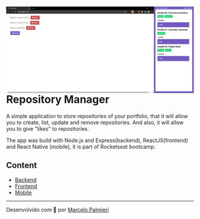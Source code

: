 <p align="center">
   <img style="float: left;" src=".github/screen.png"/>
</p>


# Repository Manager
A simple application to store repositories of your portfolio, that it will allow you to create, list, update and remove repositories. And also, it will allow you to give "likes" to repositories.

The app was build with Node.js and Express(backend), ReactJS(frontend) and React Native (mobile), it is part of Rocketseat bootcamp.

## Content
- [Backend](./backend) 
- [Frontend](./frontend)
- [Mobile](./mobile)

---
Desenvolvido com :purple_heart: por [Marcelo Palmieri](https://www.linkedin.com/in/marcelo-palmieri)